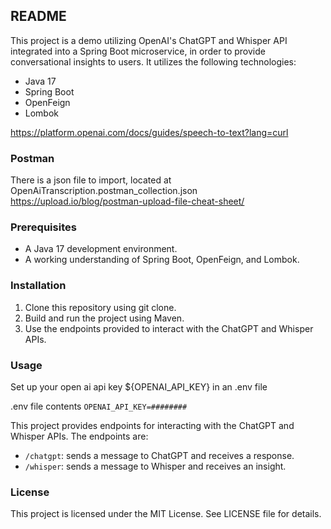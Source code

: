 ## README

This project is a demo utilizing OpenAI's ChatGPT and Whisper API integrated into a Spring Boot microservice, in order to provide conversational insights to users. It utilizes the following technologies:

- Java 17
- Spring Boot
- OpenFeign
- Lombok

https://platform.openai.com/docs/guides/speech-to-text?lang=curl

### Postman

There is a json file to import, located at OpenAiTranscription.postman_collection.json
https://upload.io/blog/postman-upload-file-cheat-sheet/

### Prerequisites

- A Java 17 development environment.
- A working understanding of Spring Boot, OpenFeign, and Lombok.

### Installation

1. Clone this repository using git clone.
2. Build and run the project using Maven.
3. Use the endpoints provided to interact with the ChatGPT and Whisper APIs.

### Usage

Set up your open ai api key ${OPENAI_API_KEY} in an .env file

.env file contents
``
OPENAI_API_KEY=########
``

This project provides endpoints for interacting with the ChatGPT and Whisper APIs. The endpoints are:

- `/chatgpt`: sends a message to ChatGPT and receives a response.
- `/whisper`: sends a message to Whisper and receives an insight.

### License

This project is licensed under the MIT License. See LICENSE file for details.
